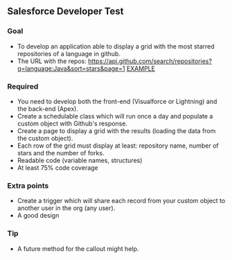 ## Salesforce Developer Test

### Goal

* To develop an application able to display a grid with the most starred repositories of a language in github.
* The URL with the repos: https://api.github.com/search/repositories?q=language:Java&sort=stars&page=1 [EXAMPLE](repositories.txt)

### Required

* You need to develop both the front-end (Visualforce or Lightning) and the back-end (Apex).
* Create a schedulable class which will run once a day and populate a custom object with Github's response.
* Create a page to display a grid with the results (loading the data from the custom object).
* Each row of the grid must display at least: repository name, number of stars and the number of forks.
* Readable code (variable names, structures)
* At least 75% code coverage

### Extra points

* Create a trigger which will share each record from your custom object to another user in the org (any user).
* A good design

### Tip

* A future method for the callout might help.
